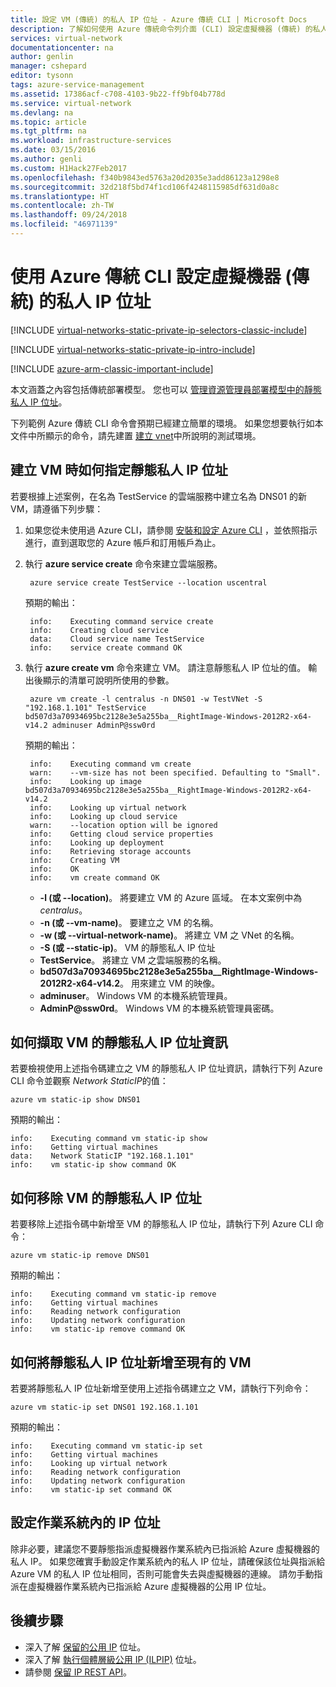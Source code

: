 ```yaml
---
title: 設定 VM (傳統) 的私人 IP 位址 - Azure 傳統 CLI | Microsoft Docs
description: 了解如何使用 Azure 傳統命令列介面 (CLI) 設定虛擬機器 (傳統) 的私人 IP 位址。
services: virtual-network
documentationcenter: na
author: genlin
manager: cshepard
editor: tysonn
tags: azure-service-management
ms.assetid: 17386acf-c708-4103-9b22-ff9bf04b778d
ms.service: virtual-network
ms.devlang: na
ms.topic: article
ms.tgt_pltfrm: na
ms.workload: infrastructure-services
ms.date: 03/15/2016
ms.author: genli
ms.custom: H1Hack27Feb2017
ms.openlocfilehash: f340b9843ed5763a20d2035e3add86123a1298e8
ms.sourcegitcommit: 32d218f5bd74f1cd106f4248115985df631d0a8c
ms.translationtype: HT
ms.contentlocale: zh-TW
ms.lasthandoff: 09/24/2018
ms.locfileid: "46971139"
---
```

# <a name="configure-private-ip-addresses-for-a-virtual-machine-classic-using-the-azure-classic-cli"></a>使用 Azure 傳統 CLI 設定虛擬機器 (傳統) 的私人 IP 位址

[!INCLUDE [virtual-networks-static-private-ip-selectors-classic-include](../../includes/virtual-networks-static-private-ip-selectors-classic-include.md)]

[!INCLUDE [virtual-networks-static-private-ip-intro-include](../../includes/virtual-networks-static-private-ip-intro-include.md)]

[!INCLUDE [azure-arm-classic-important-include](../../includes/azure-arm-classic-important-include.md)]

本文涵蓋之內容包括傳統部署模型。 您也可以 [管理資源管理員部署模型中的靜態私人 IP 位址](virtual-networks-static-private-ip-arm-cli.md)。

下列範例 Azure 傳統 CLI 命令會預期已經建立簡單的環境。 如果您想要執行如本文件中所顯示的命令，請先建置 [建立 vnet](virtual-networks-create-vnet-classic-cli.md)中所說明的測試環境。

## <a name="how-to-specify-a-static-private-ip-address-when-creating-a-vm"></a>建立 VM 時如何指定靜態私人 IP 位址
若要根據上述案例，在名為 TestService 的雲端服務中建立名為 DNS01 的新 VM，請遵循下列步驟：

1. 如果您從未使用過 Azure CLI，請參閱 [安裝和設定 Azure CLI](/cli/azure/install-cli-version-1.0) ，並依照指示進行，直到選取您的 Azure 帳戶和訂用帳戶為止。
2. 執行 **azure service create** 命令來建立雲端服務。
   
        azure service create TestService --location uscentral
   
    預期的輸出：
   
        info:    Executing command service create
        info:    Creating cloud service
        data:    Cloud service name TestService
        info:    service create command OK
3. 執行 **azure create vm** 命令來建立 VM。 請注意靜態私人 IP 位址的值。 輸出後顯示的清單可說明所使用的參數。
   
        azure vm create -l centralus -n DNS01 -w TestVNet -S "192.168.1.101" TestService bd507d3a70934695bc2128e3e5a255ba__RightImage-Windows-2012R2-x64-v14.2 adminuser AdminP@ssw0rd
   
    預期的輸出：
   
        info:    Executing command vm create
        warn:    --vm-size has not been specified. Defaulting to "Small".
        info:    Looking up image bd507d3a70934695bc2128e3e5a255ba__RightImage-Windows-2012R2-x64-v14.2
        info:    Looking up virtual network
        info:    Looking up cloud service
        warn:    --location option will be ignored
        info:    Getting cloud service properties
        info:    Looking up deployment
        info:    Retrieving storage accounts
        info:    Creating VM
        info:    OK
        info:    vm create command OK
   
   * **-l (或 --location)**。 將要建立 VM 的 Azure 區域。 在本文案例中為 *centralus*。
   * **-n (或 --vm-name)**。 要建立之 VM 的名稱。
   * **-w (或 --virtual-network-name)**。 將建立 VM 之 VNet 的名稱。 
   * **-S (或 --static-ip)**。 VM 的靜態私人 IP 位址
   * **TestService**。 將建立 VM 之雲端服務的名稱。
   * **bd507d3a70934695bc2128e3e5a255ba__RightImage-Windows-2012R2-x64-v14.2**。 用來建立 VM 的映像。
   * **adminuser**。 Windows VM 的本機系統管理員。
   * **AdminP@ssw0rd**。 Windows VM 的本機系統管理員密碼。

## <a name="how-to-retrieve-static-private-ip-address-information-for-a-vm"></a>如何擷取 VM 的靜態私人 IP 位址資訊
若要檢視使用上述指令碼建立之 VM 的靜態私人 IP 位址資訊，請執行下列 Azure CLI 命令並觀察 *Network StaticIP*的值：

    azure vm static-ip show DNS01

預期的輸出：

    info:    Executing command vm static-ip show
    info:    Getting virtual machines
    data:    Network StaticIP "192.168.1.101"
    info:    vm static-ip show command OK

## <a name="how-to-remove-a-static-private-ip-address-from-a-vm"></a>如何移除 VM 的靜態私人 IP 位址
若要移除上述指令碼中新增至 VM 的靜態私人 IP 位址，請執行下列 Azure CLI 命令：

    azure vm static-ip remove DNS01

預期的輸出：

    info:    Executing command vm static-ip remove
    info:    Getting virtual machines
    info:    Reading network configuration
    info:    Updating network configuration
    info:    vm static-ip remove command OK

## <a name="how-to-add-a-static-private-ip-to-an-existing-vm"></a>如何將靜態私人 IP 位址新增至現有的 VM
若要將靜態私人 IP 位址新增至使用上述指令碼建立之 VM，請執行下列命令：

    azure vm static-ip set DNS01 192.168.1.101

預期的輸出：

    info:    Executing command vm static-ip set
    info:    Getting virtual machines
    info:    Looking up virtual network
    info:    Reading network configuration
    info:    Updating network configuration
    info:    vm static-ip set command OK

## <a name="set-ip-addresses-within-the-operating-system"></a>設定作業系統內的 IP 位址

除非必要，建議您不要靜態指派虛擬機器作業系統內已指派給 Azure 虛擬機器的私人 IP。 如果您確實手動設定作業系統內的私人 IP 位址，請確保該位址與指派給 Azure VM 的私人 IP 位址相同，否則可能會失去與虛擬機器的連線。 請勿手動指派在虛擬機器作業系統內已指派給 Azure 虛擬機器的公用 IP 位址。

## <a name="next-steps"></a>後續步驟
* 深入了解 [保留的公用 IP](virtual-networks-reserved-public-ip.md) 位址。
* 深入了解 [執行個體層級公用 IP (ILPIP)](virtual-networks-instance-level-public-ip.md) 位址。
* 請參閱 [保留 IP REST API](https://msdn.microsoft.com/library/azure/dn722420.aspx)。